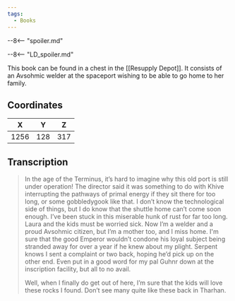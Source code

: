 ```yaml
---
tags:
  - Books
---
```


--8<-- "spoiler.md"

--8<-- "LD_spoiler.md"

This book can be found in a chest in the [[Resupply Depot]]. It consists of an Avsohmic welder at the spaceport wishing to be able to go home to her family.

## Coordinates
| **X** | **Y** | **Z** |
| :---: | :---: | :---: |
| 1256  |  128  |  317  |

## Transcription
> In the age of the Terminus, it’s hard to imagine why this old port is still under operation! The director said it was something to do with Khive interrupting the pathways of primal energy if they sit there for too long, or some gobbledygook like that. I don’t know the technological side of things, but I do know that the shuttle home can’t come soon enough. I’ve been stuck in this miserable hunk of rust for far too long. Laura and the kids must be worried sick. Now I’m a welder and a proud Avsohmic citizen, but I’m a mother too, and I miss home. I'm sure that the good Emperor wouldn’t condone his loyal subject being stranded away for over a year if he knew about my plight. Serpent knows I sent a complaint or two back, hoping he’d pick up on the other end. Even put in a good word for my pal Guhnr down at the inscription facility, but all to no avail.
>
> Well, when I finally do get out of here, I’m sure that the kids will love these rocks I found. Don’t see many quite like these back in Tharhan.

